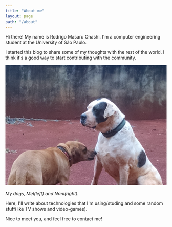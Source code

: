```yaml
---
title: "About me"
layout: page
path: "/about"
---
```


Hi there! My name is Rodrigo Masaru Ohashi. I'm a computer engineering student at the University of São Paulo.

I started this blog to share some of my thoughts with the rest of the world. I think it's a good way to start contributing with the community.

![My dogs, Mel(left) and Nani(right).](./dogs.png)

*My dogs, Mel(left) and Nani(right).*

Here, I'll write about technologies that I'm using/studing and some random stuff(like TV shows and video-games).

Nice to meet you, and feel free to contact me!
